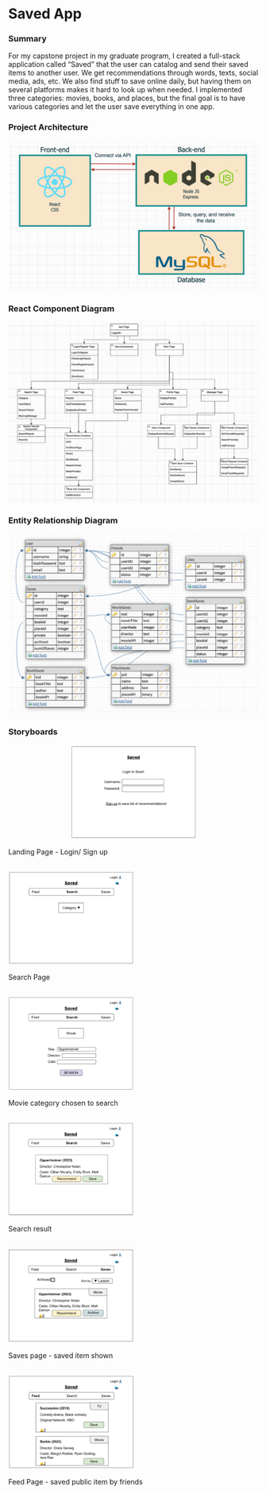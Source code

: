 # Saved App

### Summary

For my capstone project in my graduate program, I created a full-stack application called “Saved” that the user can catalog and send their saved items to another user. We get recommendations through words, texts, social media, ads, etc. We also find stuff to save online daily, but having them on several platforms makes it hard to look up when needed. I implemented three categories: movies, books, and places, but the final goal is to have various categories and let the user save everything in one app. 

### Project Architecture
<p align="center">
    <img src="/images/Project Architecture.png" width="600" />
</p>

### React Component Diagram
<p align="center">
    <img src="/images/Component Diagram.png" width="800" />
</p>

### Entity Relationship Diagram
<p align="center">
    <img src="/images/ERD - Saved.png" width="700" />
</p>

### Storyboards
<p align="center">
    <img src="/images/Storyboard 0.png" width="50%" />
    <p>Landing Page - Login/ Sign up</p>
    <br>
    <img src="/images/Storyboard 1.png" width="50%" />
    <p>Search Page</p>
    <br>
    <img src="/images/Storyboard 2.png" width="50%" />
    <p>Movie category chosen to search</p>
    <br>
    <img src="/images/Storyboard 3.png" width="50%" />
    <p>Search result</p>
    <br>
    <img src="/images/Storyboard 4.png" width="50%" />
    <p>Saves page - saved item shown</p>
    <br>
    <img src="/images/Storyboard 5.png" width="50%" />
    <p>Feed Page - saved public item by friends</p>
    <br>
</p>
